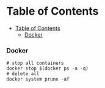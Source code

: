 
# Table of Contents
- [Table of Contents](#table-of-contents)
    - [Docker](#docker)


### Docker

```shell
# stop all containers
docker stop $(docker ps -a -q)
# delete all
docker system prune -af
```